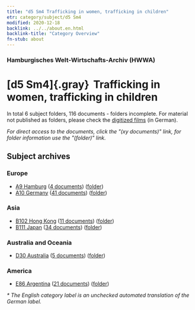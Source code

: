 ```yaml
---
title: "d5 Sm4 Trafficking in women, trafficking in children"
etr: category/subject/d5 Sm4
modified: 2020-12-18
backlink: ../../about.en.html
backlink-title: "Category Overview"
fn-stub: about
---
```


### Hamburgisches Welt-Wirtschafts-Archiv (HWWA)
# [d5 Sm4]{.gray}&#8201; Trafficking in women, trafficking in children&#160; 





In total 6 subject folders, 116 documents - folders incomplete.
For material not published as folders, please check the [digitized films](/film/h1_sh) (in German).

_For direct access to the documents, click the "(xy documents)" link, for folder information use the "(folder)" link._

## Subject archives



### Europe

- [A9 Hamburg](../../../geo/about.en.html#A9) (<a href="https://dfg-viewer.de/show/?tx_dlf[id]=https://pm20.zbw.eu/mets/sh/1409xx/140905/1442xx/144237/public.mets.en.xml" target="_blank">4 documents</a>) ([folder](http://purl.org/pressemappe20/folder/sh/140905,144237))
- [A10 Germany](../../../geo/about.en.html#A10) (<a href="https://dfg-viewer.de/show/?tx_dlf[id]=https://pm20.zbw.eu/mets/sh/1261xx/126128/1442xx/144237/public.mets.en.xml" target="_blank">41 documents</a>) ([folder](http://purl.org/pressemappe20/folder/sh/126128,144237))

### Asia

- [B102 Hong Kong](../../../geo/about.en.html#B102) (<a href="https://dfg-viewer.de/show/?tx_dlf[id]=https://pm20.zbw.eu/mets/sh/1412xx/141268/1442xx/144237/public.mets.en.xml" target="_blank">11 documents</a>) ([folder](http://purl.org/pressemappe20/folder/sh/141268,144237))
- [B111 Japan](../../../geo/about.en.html#B111) (<a href="https://dfg-viewer.de/show/?tx_dlf[id]=https://pm20.zbw.eu/mets/sh/1412xx/141272/1442xx/144237/public.mets.en.xml" target="_blank">34 documents</a>) ([folder](http://purl.org/pressemappe20/folder/sh/141272,144237))

### Australia and Oceania

- [D30 Australia](../../../geo/about.en.html#D30) (<a href="https://dfg-viewer.de/show/?tx_dlf[id]=https://pm20.zbw.eu/mets/sh/1416xx/141621/1442xx/144237/public.mets.en.xml" target="_blank">5 documents</a>) ([folder](http://purl.org/pressemappe20/folder/sh/141621,144237))

### America

- [E86 Argentina](../../../geo/about.en.html#E86) (<a href="https://dfg-viewer.de/show/?tx_dlf[id]=https://pm20.zbw.eu/mets/sh/1416xx/141692/1442xx/144237/public.mets.en.xml" target="_blank">21 documents</a>) ([folder](http://purl.org/pressemappe20/folder/sh/141692,144237))


_* The English category label is an unchecked automated translation of the German label._

